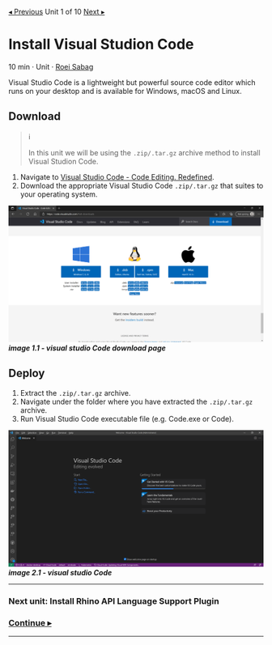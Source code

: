 [◂ Previous](./Module.md) Unit 1 of 10 [Next ▸](./02.InstallRhinoAPILanguageSupportPlugin.md)

# Install Visual Studion Code
10 min · Unit · [Roei Sabag](https://www.linkedin.com/in/roei-sabag-247aa18/)

Visual Studio Code is a lightweight but powerful source code editor which runs on your desktop and is available for Windows, macOS and Linux.  

## Download
> :information_source:  
> 
> In this unit we will be using the `.zip/.tar.gz` archive method to install Visual Studion Code.
  

1. Navigate to [Visual Studio Code - Code Editing. Redefined](https://code.visualstudio.com/#alt-downloads).  
2. Download the appropriate Visual Studio Code `.zip/.tar.gz` that suites to your operating system.  

![image 1.1 - visual studio Code download page](./Images/m01u01_1.png)  
_**image 1.1 - visual studio Code download page**_

## Deploy
1. Extract the `.zip/.tar.gz` archive.
2. Navigate under the folder where you have extracted the `.zip/.tar.gz` archive.
3. Run Visual Studio Code executable file (e.g. Code.exe or Code).  

![image 2.1 - visual studio Code](./Images/m01u01_2.png)  
_**image 2.1 - visual studio Code**_

---
### Next unit: Install Rhino API Language Support Plugin
### [Continue ▸](./02.InstallRhinoAPILanguageSupportPlugin.md)
---
